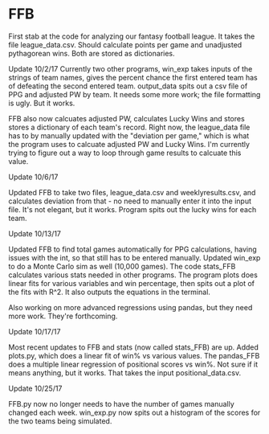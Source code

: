 # FFB
First stab at the code for analyzing our fantasy football league. It takes the file league_data.csv. Should calculate points per game and unadjusted pythagorean wins. Both are stored as dictionaries.

Update 10/2/17
Currently two other programs, win_exp takes inputs of the strings of team names, gives the percent chance the first entered team has of defeating the second entered team. output_data spits out a csv file of PPG and adjusted PW by team. It needs some more work; the file formatting is ugly. But it works.

FFB also now calcuates adjusted PW, calculates Lucky Wins and stores stores a dictionary of each team's record. Right now, the league_data file has to by manually updated with the "deviation per game," which is what the program uses to calcuate adjusted PW and Lucky Wins. I'm currently trying to figure out a way to loop through game results to calcuate this value.


Update 10/6/17

Updated FFB to take two files, league_data.csv and weeklyresults.csv, and calculates deviation from that - no need to manually enter it into the input file. It's not elegant, but it works. Program spits out the lucky wins for each team.


Update 10/13/17

Updated FFB to find total games automatically for PPG calculations, having issues with the int, so that still has to be entered manually. Updated win_exp to do a Monte Carlo sim as well (10,000 games). The code stats_FFB calculates various stats needed in other programs. The program plots does linear fits for various variables and win percentage, then spits out a plot of the fits with R^2. It also outputs the equations in the terminal.

Also working on more advanced regressions using pandas, but they need more work. They're forthcoming.

Update 10/17/17

Most recent updates to FFB and stats (now called stats_FFB) are up. Added plots.py, which does a linear fit of win% vs various values. The pandas_FFB does a multiple linear regression of positional scores vs win%. Not sure if it means anything, but it works. That takes the input positional_data.csv.

Update 10/25/17

FFB.py now no longer needs to have the number of games manually changed each week. win_exp.py now spits out a histogram of the scores for the two teams being simulated.
